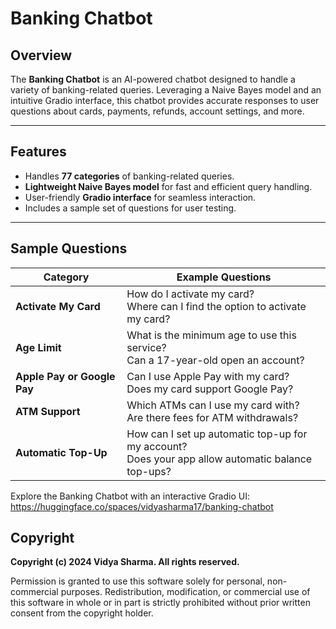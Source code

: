 # Banking Chatbot

## Overview
The **Banking Chatbot** is an AI-powered chatbot designed to handle a variety of banking-related queries. Leveraging a Naive Bayes model and an intuitive Gradio interface, this chatbot provides accurate responses to user questions about cards, payments, refunds, account settings, and more.

---

## Features
- Handles **77 categories** of banking-related queries.
- **Lightweight Naive Bayes model** for fast and efficient query handling.
- User-friendly **Gradio interface** for seamless interaction.
- Includes a sample set of questions for user testing.

---

## Sample Questions
| **Category**            | **Example Questions**                                                       |
|--------------------------|-----------------------------------------------------------------------------|
| **Activate My Card**     | How do I activate my card? <br> Where can I find the option to activate my card? |
| **Age Limit**            | What is the minimum age to use this service? <br> Can a 17-year-old open an account? |
| **Apple Pay or Google Pay** | Can I use Apple Pay with my card? <br> Does my card support Google Pay?  |
| **ATM Support**          | Which ATMs can I use my card with? <br> Are there fees for ATM withdrawals? |
| **Automatic Top-Up**     | How can I set up automatic top-up for my account? <br> Does your app allow automatic balance top-ups? |

Explore the Banking Chatbot with an interactive Gradio UI: https://huggingface.co/spaces/vidyasharma17/banking-chatbot

## Copyright
**Copyright (c) 2024 Vidya Sharma. All rights reserved.**

Permission is granted to use this software solely for personal, non-commercial purposes. Redistribution, modification, or commercial use of this software in whole or in part is strictly prohibited without prior written consent from the copyright holder.


